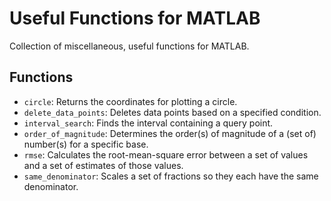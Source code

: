 # Useful Functions for MATLAB

Collection of miscellaneous, useful functions for MATLAB.


## Functions

   - `circle`: Returns the coordinates for plotting a circle.
   - `delete_data_points`: Deletes data points based on a specified condition.
   - `interval_search`: Finds the interval containing a query point.
   - `order_of_magnitude`: Determines the order(s) of magnitude of a (set of) number(s) for a specific base.
   - `rmse`: Calculates the root-mean-square error between a set of values and a set of estimates of those values.
   - `same_denominator`: Scales a set of fractions so they each have the same denominator.